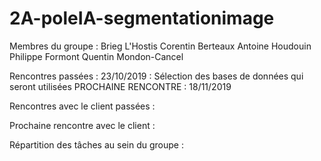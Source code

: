 # 2A-poleIA-segmentationimage

Membres du groupe : 
    Brieg L'Hostis
    Corentin Berteaux
    Antoine Houdouin
    Philippe Formont
    Quentin Mondon-Cancel

Rencontres passées :
    23/10/2019 : Sélection des bases de données qui seront utilisées
    PROCHAINE RENCONTRE : 18/11/2019

Rencontres avec le client passées :
    
Prochaine rencontre avec le client :
    
Répartition des tâches au sein du groupe :

